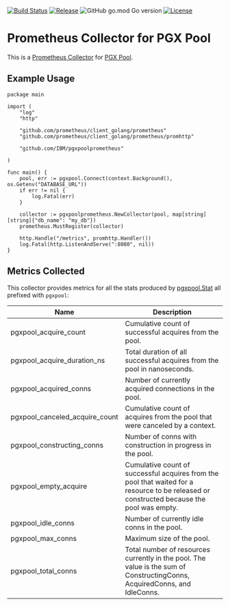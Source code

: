 [![Build Status](https://travis-ci.com/IBM/pgxpoolprometheus.svg?branch=main)](https://travis-ci.com/IBM/pgxpoolprometheus)
[![Release](https://img.shields.io/github/v/release/IBM/pgxpoolprometheus)](https://github.com/IBM/pgxpoolprometheus/releases/latest)
![GitHub go.mod Go version](https://img.shields.io/github/go-mod/go-version/IBM/pgxpoolprometheus)
[![License](https://img.shields.io/badge/License-Apache%202.0-blue.svg)](https://opensource.org/licenses/Apache-2.0)

# Prometheus Collector for PGX Pool

This is a [Prometheus Collector](https://pkg.go.dev/github.com/prometheus/client_golang/prometheus#Collector) for [PGX Pool](https://pkg.go.dev/github.com/jackc/pgx/v4/pgxpool).

## Example Usage

```
package main

import (
    "log"
    "http"

    "github.com/prometheus/client_golang/prometheus"
	"github.com/prometheus/client_golang/prometheus/promhttp"

    "github.com/IBM/pgxpoolprometheus"

)

func main() {
    pool, err := pgxpool.Connect(context.Background(), os.Getenv("DATABASE_URL"))
    if err != nil {
        log.Fatal(err)
    }

    collector := pgxpoolprometheus.NewCollector(pool, map[string][string]{"db_name": "my_db"})
    prometheus.MustRegister(collector)

    http.Handle("/metrics", promhttp.Handler())
	log.Fatal(http.ListenAndServe(":8080", nil))
}
```

## Metrics Collected

This collector provides metrics for all the stats produced by [pgxpool.Stat](https://pkg.go.dev/github.com/jackc/pgx/v4/pgxpool#Stat) all prefixed with `pgxpool`:

| Name                           | Description                                                                                                                                |
|--------------------------------|--------------------------------------------------------------------------------------------------------------------------------------------|
| pgxpool_acquire_count          | Cumulative count of successful acquires from the pool.                                                                                     |
| pgxpool_acquire_duration_ns    | Total duration of all successful acquires from the pool in nanoseconds.                                                                    |
| pgxpool_acquired_conns         | Number of currently acquired connections in the pool.                                                                                      |
| pgxpool_canceled_acquire_count | Cumulative count of acquires from the pool that were canceled by a context.                                                                |
| pgxpool_constructing_conns     | Number of conns with construction in progress in the pool.                                                                                 |
| pgxpool_empty_acquire          | Cumulative count of successful acquires from the pool that waited for a resource to be released or constructed because the pool was empty. |
| pgxpool_idle_conns             | Number of currently idle conns in the pool.                                                                                                |
| pgxpool_max_conns              | Maximum size of the pool.                                                                                                                  |
| pgxpool_total_conns            | Total number of resources currently in the pool. The value is the sum of ConstructingConns, AcquiredConns, and IdleConns.                  |

